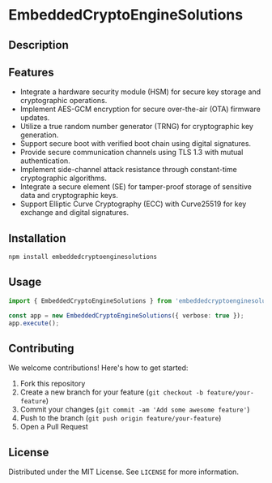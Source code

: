# EmbeddedCryptoEngineSolutions

## Description



## Features

- Integrate a hardware security module (HSM) for secure key storage and cryptographic operations.
- Implement AES-GCM encryption for secure over-the-air (OTA) firmware updates.
- Utilize a true random number generator (TRNG) for cryptographic key generation.
- Support secure boot with verified boot chain using digital signatures.
- Provide secure communication channels using TLS 1.3 with mutual authentication.
- Implement side-channel attack resistance through constant-time cryptographic algorithms.
- Integrate a secure element (SE) for tamper-proof storage of sensitive data and cryptographic keys.
- Support Elliptic Curve Cryptography (ECC) with Curve25519 for key exchange and digital signatures.
## Installation

```bash
npm install embeddedcryptoenginesolutions
```

## Usage

```typescript
import { EmbeddedCryptoEngineSolutions } from 'embeddedcryptoenginesolutions';

const app = new EmbeddedCryptoEngineSolutions({ verbose: true });
app.execute();
```

## Contributing

We welcome contributions! Here's how to get started:

1. Fork this repository
2. Create a new branch for your feature (`git checkout -b feature/your-feature`)
3. Commit your changes (`git commit -am 'Add some awesome feature'`)
4. Push to the branch (`git push origin feature/your-feature`)
5. Open a Pull Request

## License

Distributed under the MIT License. See `LICENSE` for more information.
